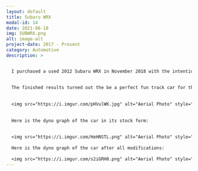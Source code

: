 ```yaml
---
layout: default
title: Subaru WRX
modal-id: 14
date: 2021-06-10
img: SUBWRX.png
alt: image-alt
project-date: 2017 - Present
category: Automotive
description: >


  I purchased a used 2012 Subaru WRX in November 2018 with the intentions of using it as a reliable daily driver as well as a fun weekend track car and cruiser. The vehicle required some general modification to increase the perfomance of it on the track to be competetive with other drivers of the same class. Modifications are as follows, Invidia High Flow Catted Downpiper, Invidia N1 Exhaust, GrimmSpeed EBCS, COBB CAI, COBB Access Port V3, JM Automotive Tune on 91oc by Devin, Short Throw Shifter, Upgraded Rear Sway Bar 20mm, Upgraded Suspension Bushings, Agressive Alignment Front/Rear Camber 1.6DEG/1.4DEG Zero Toe, Secondary Air System Delete, Upgraded Clutch and Pressure Plate. 
  
    
  The finished results turned out the be a perfect fun track car for the weekends, and a still comfortable and tolerable vehicle to take to work:
  
    
  <img src="https://i.imgur.com/pHVulWK.jpg" alt="Aerial Photo" style="width: 80%;"/>
  
  
  Here is the dyno graph of the car in its stock form:
  
  
  <img src="https://i.imgur.com/HeHNSTL.png" alt="Aerial Photo" style="width: 80%;"/>
  
  Here is the dyno graph of the car after all modifications:  
  
  <img src="https://i.imgur.com/s2iGRH0.png" alt="Aerial Photo" style="width: 80%;"/>
---
```


